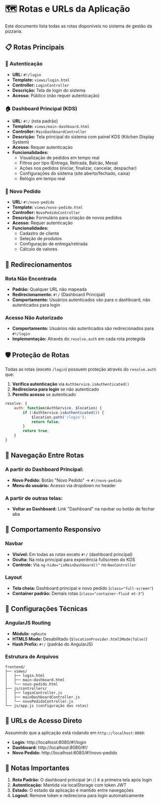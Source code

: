# 🗺️ Rotas e URLs da Aplicação

Este documento lista todas as rotas disponíveis no sistema de gestão da pizzaria.

## 📋 **Rotas Principais**

### 🔐 **Autenticação**
- **URL:** `#!/login`
- **Template:** `views/login.html`
- **Controller:** `LoginController`
- **Descrição:** Tela de login do sistema
- **Acesso:** Público (não requer autenticação)

### 🏠 **Dashboard Principal (KDS)**
- **URL:** `#!/` (rota padrão)
- **Template:** `views/main-dashboard.html`
- **Controller:** `MainDashboardController`
- **Descrição:** Tela principal do sistema com painel KDS (Kitchen Display System)
- **Acesso:** Requer autenticação
- **Funcionalidades:**
  - Visualização de pedidos em tempo real
  - Filtros por tipo (Entrega, Retirada, Balcão, Mesa)
  - Ações nos pedidos (iniciar, finalizar, cancelar, despachar)
  - Configurações do sistema (site aberto/fechado, caixa)
  - Relógio em tempo real

### 📝 **Novo Pedido**
- **URL:** `#!/novo-pedido`
- **Template:** `views/novo-pedido.html`
- **Controller:** `NovoPedidoController`
- **Descrição:** Formulário para criação de novos pedidos
- **Acesso:** Requer autenticação
- **Funcionalidades:**
  - Cadastro de cliente
  - Seleção de produtos
  - Configuração de entrega/retirada
  - Cálculo de valores

## 🔄 **Redirecionamentos**

### **Rota Não Encontrada**
- **Padrão:** Qualquer URL não mapeada
- **Redirecionamento:** `#!/` (Dashboard Principal)
- **Comportamento:** Usuários autenticados vão para o dashboard, não autenticados para login

### **Acesso Não Autorizado**
- **Comportamento:** Usuários não autenticados são redirecionados para `#!/login`
- **Implementação:** Através do `resolve.auth` em cada rota protegida

## 🛡️ **Proteção de Rotas**

Todas as rotas (exceto `/login`) possuem proteção através do `resolve.auth` que:

1. **Verifica autenticação** via `AuthService.isAuthenticated()`
2. **Redireciona para login** se não autenticado
3. **Permite acesso** se autenticado

```javascript
resolve: {
    auth: function(AuthService, $location) {
        if (!AuthService.isAuthenticated()) {
            $location.path('/login');
            return false;
        }
        return true;
    }
}
```

## 🎯 **Navegação Entre Rotas**

### **A partir do Dashboard Principal:**
- **Novo Pedido:** Botão "Novo Pedido" → `#!/novo-pedido`
- **Menu do usuário:** Acesso via dropdown no header

### **A partir de outras telas:**
- **Voltar ao Dashboard:** Link "Dashboard" na navbar ou botão de fechar aba

## 📱 **Comportamento Responsivo**

### **Navbar**
- **Visível:** Em todas as rotas exceto `#!/` (dashboard principal)
- **Oculta:** Na rota principal para experiência fullscreen do KDS
- **Controle:** Via `ng-hide="isMainDashboard()"` no `NavController`

### **Layout**
- **Tela cheia:** Dashboard principal e novo pedido (`class="full-screen"`)
- **Container padrão:** Demais rotas (`class="container-fluid mt-3"`)

## 🔧 **Configurações Técnicas**

### **AngularJS Routing**
- **Módulo:** `ngRoute`
- **HTML5 Mode:** Desabilitado (`$locationProvider.html5Mode(false)`)
- **Hash Prefix:** `#!/` (padrão do AngularJS)

### **Estrutura de Arquivos**
```
frontend/
├── views/
│   ├── login.html
│   ├── main-dashboard.html
│   └── novo-pedido.html
├── js/controllers/
│   ├── loginController.js
│   ├── mainDashboardController.js
│   └── novoPedidoController.js
└── js/app.js (configuração das rotas)
```

## 🚀 **URLs de Acesso Direto**

Assumindo que a aplicação está rodando em `http://localhost:8080`:

- **Login:** http://localhost:8080/#!/login
- **Dashboard:** http://localhost:8080/#!/
- **Novo Pedido:** http://localhost:8080/#!/novo-pedido

## 📝 **Notas Importantes**

1. **Rota Padrão:** O dashboard principal (`#!/`) é a primeira tela após login
2. **Autenticação:** Mantida via localStorage com token JWT
3. **Estado:** O estado da aplicação é mantido entre navegações
4. **Logout:** Remove token e redireciona para login automaticamente

